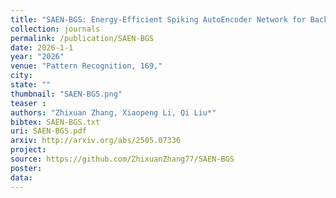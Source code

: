 ```yaml
---
title: "SAEN-BGS: Energy-Efficient Spiking AutoEncoder Network for Background Subtraction"
collection: journals
permalink: /publication/SAEN-BGS
date: 2026-1-1
year: "2026"
venue: "Pattern Recognition, 169,"
city: 
state: ""
thumbnail: "SAEN-BGS.png"
teaser : 
authors: "Zhixuan Zhang, Xiaopeng Li, Qi Liu*"
bibtex: SAEN-BGS.txt
uri: SAEN-BGS.pdf
arxiv: http://arxiv.org/abs/2505.07336
project: 
source: https://github.com/ZhixuanZhang77/SAEN-BGS
poster: 
data:
---
```

